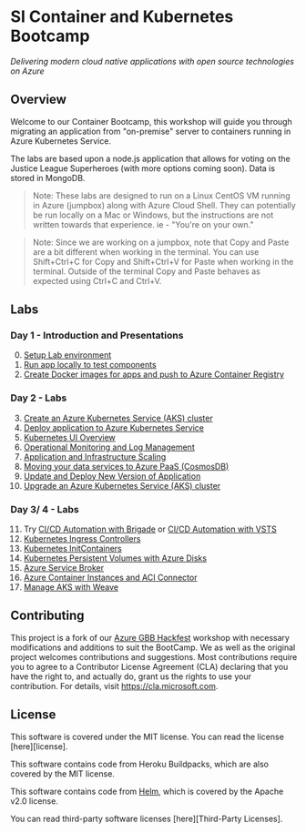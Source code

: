 # SI Container and Kubernetes Bootcamp

_Delivering modern cloud native applications with ​open source technologies on Azure​_

## Overview
Welcome to our Container Bootcamp, this workshop will guide you through migrating an application from "on-premise" server to containers running in Azure Kubernetes Service.

The labs are based upon a node.js application that allows for voting on the Justice League Superheroes (with more options coming soon). Data is stored in MongoDB.

> Note: These labs are designed to run on a Linux CentOS VM running in Azure (jumpbox) along with Azure Cloud Shell. They can potentially be run locally on a Mac or Windows, but the instructions are not written towards that experience. ie - "You're on your own."

> Note: Since we are working on a jumpbox, note that Copy and Paste are a bit different when working in the terminal. You can use Shift+Ctrl+C for Copy and Shift+Ctrl+V for Paste when working in the terminal. Outside of the terminal Copy and Paste behaves as expected using Ctrl+C and Ctrl+V. 

## Labs

### Day 1 - Introduction and Presentations
  0. [Setup Lab environment](labs/day1-labs/00-lab-environment.md)
  1. [Run app locally to test components](labs/day1-labs/01-setup-app-local.md)
  2. [Create Docker images for apps and push to Azure Container Registry](labs/day1-labs/02-dockerize-apps.md)

### Day 2 - Labs
  3. [Create an Azure Kubernetes Service (AKS) cluster](labs/day1-labs/03-create-aks-cluster.md)
  4. [Deploy application to Azure Kubernetes Service](labs/day1-labs/04-deploy-app-aks.md)
  5. [Kubernetes UI Overview](labs/day1-labs/05-kubernetes-ui.md)
  6. [Operational Monitoring and Log Management](labs/day1-labs/06-monitoring-k8s.md)
  7. [Application and Infrastructure Scaling](labs/day1-labs/07-cluster-scaling.md)
  8. [Moving your data services to Azure PaaS (CosmosDB)](labs/day1-labs/08-migrate-mongo-to-cosmos.md)
  9. [Update and Deploy New Version of Application](labs/day1-labs/09-update-application.md)
  10. [Upgrade an Azure Kubernetes Service (AKS) cluster](labs/day1-labs/10-cluster-upgrading.md)

### Day 3/ 4 - Labs
  11. Try [CI/CD Automation with Brigade](labs/day2-labs/cicd-brigade.md) or [CI/CD Automation with VSTS](labs/day2-labs/cicd-vsts.md)
  12. [Kubernetes Ingress Controllers](labs/day2-labs/ingress-controller.md)
  13. [Kubernetes InitContainers](labs/day2-labs/init-containers.md)
  14. [Kubernetes Persistent Volumes with Azure Disks](labs/day2-labs/persistent-volumes.md )
  15. [Azure Service Broker](labs/day2-labs/open-service-broker.md)
  16. [Azure Container Instances and ACI Connector](labs/day2-labs/virtual-kubelet-aci.md)
  17. [Manage AKS with Weave](labs/day2-labs/manage-aks-using-weave.md)
  
  
## Contributing

This project is a fork of our [Azure GBB Hackfest](https://github.com/Azure/blackbelt-aks-hackfest) workshop with necessary modifications and additions to suit the BootCamp. We as well as the original project welcomes contributions and suggestions. Most contributions require you to agree to a Contributor License Agreement (CLA) declaring that you have the right to, and actually do, grant us the rights to use your contribution. For details, visit https://cla.microsoft.com.

## License

This software is covered under the MIT license. You can read the license [here][license].

This software contains code from Heroku Buildpacks, which are also covered by the MIT license.

This software contains code from [Helm](http://helm.sh), which is covered by the Apache v2.0 license.

You can read third-party software licenses [here][Third-Party Licenses].

